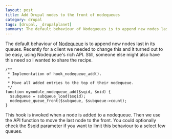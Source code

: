 ```yaml
---
layout: post
title: Add Drupal nodes to the front of nodequeues
category: drupal
tags: [drupal, _drupalplanet]
summary: The default behaviour of Nodequeues is to append new nodes last in its queues. Recently for a client we needed to change this and it turned out to be easy, using Nodequeue's rich API. Still, someone else mightalso have this need so I wanted to share the recipe.
---
```

The default behaviour of [Nodequeue](http://drupal.org/project/nodequeue) is to append new nodes last in its queues. Recently for a client we needed to change this and it turned out to be easy, using Nodequeue's rich API. Still, someone else might also have this need so I wanted to share the recipe.

    /**
     * Implementation of hook_nodequeue_add().
     *
     * Move all added entries to the top of their nodequeue.
     */
    function mymodule_nodequeue_add($sqid, $nid) {
      $subqueue = subqueue_load($sqid);
      nodequeue_queue_front($subqueue, $subqueue->count);
    }

This hook is invoked when a node is added to a nodequeue. Then we use the API function to move the last node to the front. You could optionally check the $sqid parameter if you want to limit this behaviour to a select few queues.
